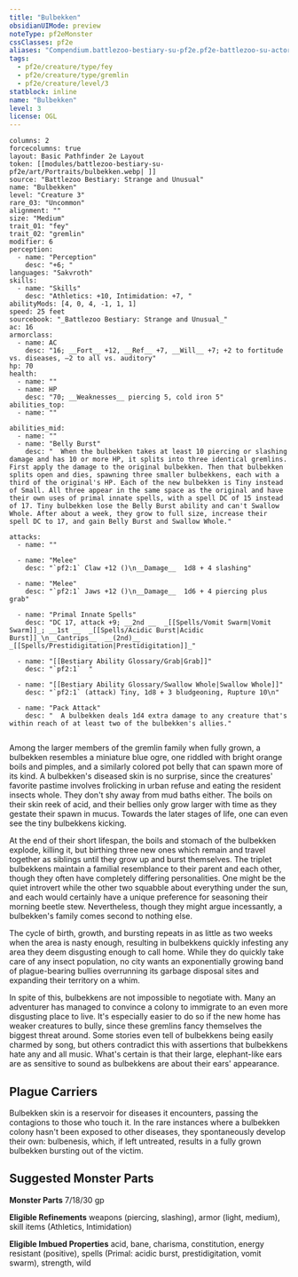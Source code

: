 ```yaml
---
title: "Bulbekken"
obsidianUIMode: preview
noteType: pf2eMonster
cssClasses: pf2e
aliases: "Compendium.battlezoo-bestiary-su-pf2e.pf2e-battlezoo-su-actors.Actor.sxvKZtc4ULBGK9RJ" 
tags:
  - pf2e/creature/type/fey
  - pf2e/creature/type/gremlin
  - pf2e/creature/level/3
statblock: inline
name: "Bulbekken"
level: 3
license: OGL
---
```


```statblock
columns: 2
forcecolumns: true
layout: Basic Pathfinder 2e Layout
token: [[modules/battlezoo-bestiary-su-pf2e/art/Portraits/bulbekken.webp| ]]
source: "Battlezoo Bestiary: Strange and Unusual"
name: "Bulbekken"
level: "Creature 3"
rare_03: "Uncommon"
alignment: ""
size: "Medium"
trait_01: "fey"
trait_02: "gremlin"
modifier: 6
perception:
  - name: "Perception"
    desc: "+6; "
languages: "Sakvroth"
skills:
  - name: "Skills"
    desc: "Athletics: +10, Intimidation: +7, "
abilityMods: [4, 0, 4, -1, 1, 1]
speed: 25 feet
sourcebook: "_Battlezoo Bestiary: Strange and Unusual_"
ac: 16
armorclass:
  - name: AC
    desc: "16; __Fort__ +12, __Ref__ +7, __Will__ +7; +2 to fortitude vs. diseases, –2 to all vs. auditory"
hp: 70
health:
  - name: ""
  - name: HP
    desc: "70; __Weaknesses__ piercing 5, cold iron 5"
abilities_top:
  - name: ""

abilities_mid:
  - name: ""
  - name: "Belly Burst"
    desc: "  When the bulbekken takes at least 10 piercing or slashing damage and has 10 or more HP, it splits into three identical gremlins. First apply the damage to the original bulbekken. Then that bulbekken splits open and dies, spawning three smaller bulbekkens, each with a third of the original's HP. Each of the new bulbekken is Tiny instead of Small. All three appear in the same space as the original and have their own uses of primal innate spells, with a spell DC of 15 instead of 17. Tiny bulbekken lose the Belly Burst ability and can't Swallow Whole. After about a week, they grow to full size, increase their spell DC to 17, and gain Belly Burst and Swallow Whole."

attacks:
  - name: ""

  - name: "Melee"
    desc: "`pf2:1` Claw +12 ()\n__Damage__  1d8 + 4 slashing"

  - name: "Melee"
    desc: "`pf2:1` Jaws +12 ()\n__Damage__  1d6 + 4 piercing plus grab"

  - name: "Primal Innate Spells"
    desc: "DC 17, attack +9; __2nd __  _[[Spells/Vomit Swarm|Vomit Swarm]]_; __1st __  _[[Spells/Acidic Burst|Acidic Burst]]_\n__Cantrips__  __(2nd)__ _[[Spells/Prestidigitation|Prestidigitation]]_"

  - name: "[[Bestiary Ability Glossary/Grab|Grab]]"
    desc: "`pf2:1`  "

  - name: "[[Bestiary Ability Glossary/Swallow Whole|Swallow Whole]]"
    desc: "`pf2:1` (attack) Tiny, 1d8 + 3 bludgeoning, Rupture 10\n"

  - name: "Pack Attack"
    desc: "  A bulbekken deals 1d4 extra damage to any creature that's within reach of at least two of the bulbekken's allies."
 
```



Among the larger members of the gremlin family when fully grown, a bulbekken resembles a miniature blue ogre, one riddled with bright orange boils and pimples, and a similarly colored pot belly that can spawn more of its kind. A bulbekken's diseased skin is no surprise, since the creatures' favorite pastime involves frolicking in urban refuse and eating the resident insects whole. They don't shy away from mud baths either. The boils on their skin reek of acid, and their bellies only grow larger with time as they gestate their spawn in mucus. Towards the later stages of life, one can even see the tiny bulbekkens kicking.

At the end of their short lifespan, the boils and stomach of the bulbekken explode, killing it, but birthing three new ones which remain and travel together as siblings until they grow up and burst themselves. The triplet bulbekkens maintain a familial resemblance to their parent and each other, though they often have completely differing personalities. One might be the quiet introvert while the other two squabble about everything under the sun, and each would certainly have a unique preference for seasoning their morning beetle stew. Nevertheless, though they might argue incessantly, a bulbekken's family comes second to nothing else.

The cycle of birth, growth, and bursting repeats in as little as two weeks when the area is nasty enough, resulting in bulbekkens quickly infesting any area they deem disgusting enough to call home. While they do quickly take care of any insect population, no city wants an exponentially growing band of plague-bearing bullies overrunning its garbage disposal sites and expanding their territory on a whim.

In spite of this, bulbekkens are not impossible to negotiate with. Many an adventurer has managed to convince a colony to immigrate to an even more disgusting place to live. It's especially easier to do so if the new home has weaker creatures to bully, since these gremlins fancy themselves the biggest threat around. Some stories even tell of bulbekkens being easily charmed by song, but others contradict this with assertions that bulbekkens hate any and all music. What's certain is that their large, elephant-like ears are as sensitive to sound as bulbekkens are about their ears' appearance.

## Plague Carriers

Bulbekken skin is a reservoir for diseases it encounters, passing the contagions to those who touch it. In the rare instances where a bulbekken colony hasn't been exposed to other diseases, they spontaneously develop their own: bulbenesis, which, if left untreated, results in a fully grown bulbekken bursting out of the victim.

## Suggested Monster Parts

**Monster Parts** 7/18/30 gp

**Eligible Refinements** weapons (piercing, slashing), armor (light, medium), skill items (Athletics, Intimidation)

**Eligible Imbued Properties** acid, bane, charisma, constitution, energy resistant (positive), spells (Primal: acidic burst, prestidigitation, vomit swarm), strength, wild

